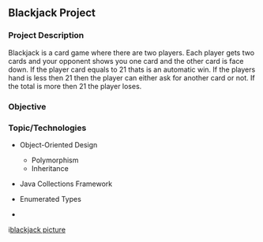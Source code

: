 ## Blackjack Project

### Project Description
		
Blackjack is a card game where there are two players. Each player gets two cards and your opponent shows you one card	and the other card is face down. If the player card equals to 21	 thats is an automatic win. If the players hand is less then 21 then the player can either ask for another card or not. If the total is more then 21 the player loses.  


### Objective

### Topic/Technologies

* Object-Oriented Design
	* Polymorphism
	* Inheritance
* Java Collections Framework
* Enumerated Types

* 
i[blackjack picture](https://nj-casino.goldennuggetcasino.com/media/uploads/games/game_icons_mobile/black-jack-igt-mobile_large.png)